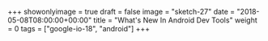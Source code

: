 +++
showonlyimage = true
draft = false
image = "sketch-27"
date = "2018-05-08T08:00:00+00:00"
title = "What's New In Android Dev Tools"
weight = 0
tags = ["google-io-18", "android"]
+++

